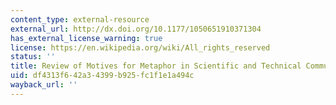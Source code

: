```yaml
---
content_type: external-resource
external_url: http://dx.doi.org/10.1177/1050651910371304
has_external_license_warning: true
license: https://en.wikipedia.org/wiki/All_rights_reserved
status: ''
title: Review of Motives for Metaphor in Scientific and Technical Communication
uid: df4313f6-42a3-4399-b925-fc1f1e1a494c
wayback_url: ''
---
```

